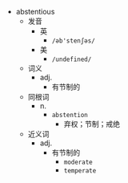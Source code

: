 - abstentious
  - 发音
    - 英
      - `/əb'stenʃəs/`
    - 美
      - `/undefined/`
  - 词义
    - adj.
      - 有节制的
  - 同根词
    - n.
      - `abstention`
        - 弃权；节制；戒绝
  - 近义词
    - adj.
      - 有节制的
        - `moderate`
        - `temperate`
